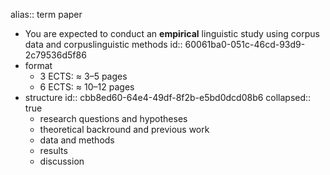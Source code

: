 alias:: term paper

- You are expected to conduct an **empirical** linguistic study using corpus data and corpuslinguistic methods
  id:: 60061ba0-051c-46cd-93d9-2c79536d5f86
- format
	- 3 ECTS: $\approx$ 3–5 pages
	- 6 ECTS: $\approx$ 10–12 pages
- structure
  id:: cbb8ed60-64e4-49df-8f2b-e5bd0dcd08b6
  collapsed:: true
	- research questions and hypotheses
	- theoretical backround and previous work
	- data and methods
	- results
	- discussion